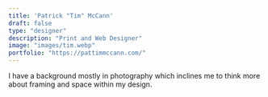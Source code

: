 ```yaml
---
title: 'Patrick "Tim" McCann'
draft: false
type: "designer"
description: "Print and Web Designer"
image: "images/tim.webp"
portfolio: "https://pattimmccann.com/"
---
```


I have a background mostly in photography which inclines me to think more about framing and space within my design.
